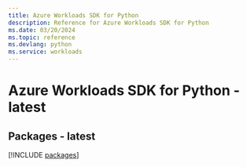 ```yaml
---
title: Azure Workloads SDK for Python
description: Reference for Azure Workloads SDK for Python
ms.date: 03/20/2024
ms.topic: reference
ms.devlang: python
ms.service: workloads
---
```

# Azure Workloads SDK for Python - latest
## Packages - latest
[!INCLUDE [packages](workloads-index.md)]